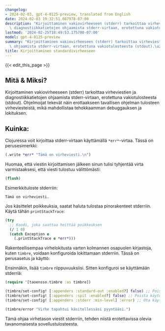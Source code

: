 ```yaml
---
changelog:
- 2024-02-03, gpt-4-0125-preview, translated from English
date: 2024-02-03 19:32:51.087978-07:00
description: "Kirjoittaminen vakiovirheeseen (stderr) tarkoittaa virheviestien ja\
  \ diagnostiikkatietojen ohjaamista stderr-virtaan, erotettuna vakiotulosteesta (stdout).\u2026"
lastmod: '2024-02-25T18:49:53.175700-07:00'
model: gpt-4-0125-preview
summary: "Kirjoittaminen vakiovirheeseen (stderr) tarkoittaa virheviestien ja diagnostiikkatietojen\
  \ ohjaamista stderr-virtaan, erotettuna vakiotulosteesta (stdout).\u2026"
title: Kirjoittaminen standardivirheeseen
---
```


{{< edit_this_page >}}

## Mitä & Miksi?
Kirjoittaminen vakiovirheeseen (stderr) tarkoittaa virheviestien ja diagnostiikkatietojen ohjaamista stderr-virtaan, erotettuna vakiotulosteesta (stdout). Ohjelmoijat tekevät näin erottaakseen tavallisen ohjelman tulosteen virheviesteistä, mikä mahdollistaa tehokkaamman debuggauksen ja lokituksen.

## Kuinka:
Clojuressa voit kirjoittaa stderr-virtaan käyttämällä `*err*`-virtaa. Tässä on perusesimerkki:

```clojure
(.write *err* "Tämä on virheviesti.\n")
```

Huomaa, että viestin kirjoittamisen jälkeen sinun tulisi tyhjentää virta varmistaaksesi, että viesti tulostuu välittömästi:

```clojure
(flush)
```

Esimerkkituloste stderriin:
```
Tämä on virheviesti.
```

Jos käsittelet poikkeuksia, saatat haluta tulostaa pinorakenteet stderriin. Käytä tähän `printStackTrace`:

```clojure
(try
  ;; Koodi, joka saattaa heittää poikkeuksen
  (/ 1 0)
  (catch Exception e
    (.printStackTrace e *err*)))
```

Rakenteellisempaa virhelokitusta varten kolmannen osapuolen kirjastoja, kuten `timbre`, voidaan konfiguroida lokittamaan stderriin. Tässä on perusasetus ja käyttö:

Ensinnäkin, lisää `timbre` riippuvuuksiisi. Sitten konfiguroi se käyttämään stderriä:

```clojure
(require '[taoensso.timbre :as timbre])

(timbre/set-config! [:appenders :standard-out :enabled?] false) ;; Poista käytöstä stdout-lokitus
(timbre/set-config! [:appenders :spit :enabled?] false) ;; Poista käytöstä tiedostolokitus
(timbre/set-config! [:appenders :stderr :min-level] :error) ;; Ota käyttöön stderr virheille

(timbre/error "Virhe tapahtui käsitellessäsi pyyntöäsi.")
```

Tämä ohjaa virhetason viestit stderriin, tehden niistä erotettavissa olevia tavanomaisesta sovellustulosteesta.
